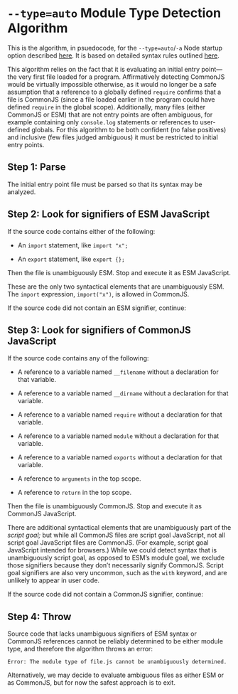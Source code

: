 # `--type=auto` Module Type Detection Algorithm

This is the algorithm, in psuedocode, for the `--type=auto`/`-a` Node startup option described [here](./README.md). It is based on detailed syntax rules outlined [here](https://github.com/nodejs/node-eps/issues/57#issuecomment-300870976).

This algorithm relies on the fact that it is evaluating an initial entry point—the very first file loaded for a program. Affirmatively detecting CommonJS would be virtually impossible otherwise, as it would no longer be a safe assumption that a reference to a globally defined `require` confirms that a file is CommonJS (since a file loaded earlier in the program could have defined `require` in the global scope). Additionally, many files (either CommonJS or ESM) that are not entry points are often ambiguous, for example containing only `console.log` statements or references to user-defined globals. For this algorithm to be both confident (no false positives) and inclusive (few files judged ambiguous) it must be restricted to initial entry points.

## Step 1: Parse

The initial entry point file must be parsed so that its syntax may be analyzed.

## Step 2: Look for signifiers of ESM JavaScript

If the source code contains either of the following:

- An `import` statement, like `import "x";`

- An `export` statement, like `export {};`

Then the file is unambiguously ESM. Stop and execute it as ESM JavaScript.

These are the only two syntactical elements that are unambiguously ESM. The `import` expression, `import("x")`, is allowed in CommonJS.

If the source code did not contain an ESM signifier, continue:

## Step 3: Look for signifiers of CommonJS JavaScript

If the source code contains any of the following:

- A reference to a variable named `__filename` without a declaration for that variable.

- A reference to a variable named `__dirname` without a declaration for that variable.

- A reference to a variable named `require` without a declaration for that variable.

- A reference to a variable named `module` without a declaration for that variable.

- A reference to a variable named `exports` without a declaration for that variable.

- A reference to `arguments` in the top scope.

- A reference to `return` in the top scope.

Then the file is unambiguously CommonJS. Stop and execute it as CommonJS JavaScript.

There are additional syntactical elements that are unambiguously part of the _script goal;_ but while all CommonJS files are script goal JavaScript, not all script goal JavaScript files are CommonJS. (For example, script goal JavaScript intended for browsers.) While we could detect syntax that is unambiguously script goal, as opposed to ESM’s module goal, we exclude those signifiers because they don’t necessarily signify CommonJS. Script goal signifiers are also very uncommon, such as the `with` keyword, and are unlikely to appear in user code.

If the source code did not contain a CommonJS signifier, continue:

## Step 4: Throw

Source code that lacks unambiguous signifiers of ESM syntax or CommonJS references cannot be reliably determined to be either module type, and therefore the algorithm throws an error:

```
Error: The module type of file.js cannot be unambiguously determined.
```

Alternatively, we may decide to evaluate ambiguous files as either ESM or as CommonJS, but for now the safest approach is to exit.